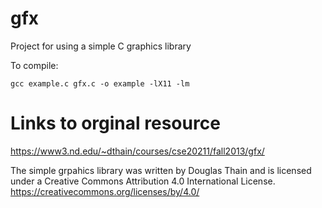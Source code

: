 # gfx
Project for using a simple C graphics library

To compile:
```
gcc example.c gfx.c -o example -lX11 -lm

```

# Links to orginal resource

https://www3.nd.edu/~dthain/courses/cse20211/fall2013/gfx/

The simple grpahics library was written by Douglas Thain and is licensed under a Creative Commons Attribution 4.0 International License.  https://creativecommons.org/licenses/by/4.0/
